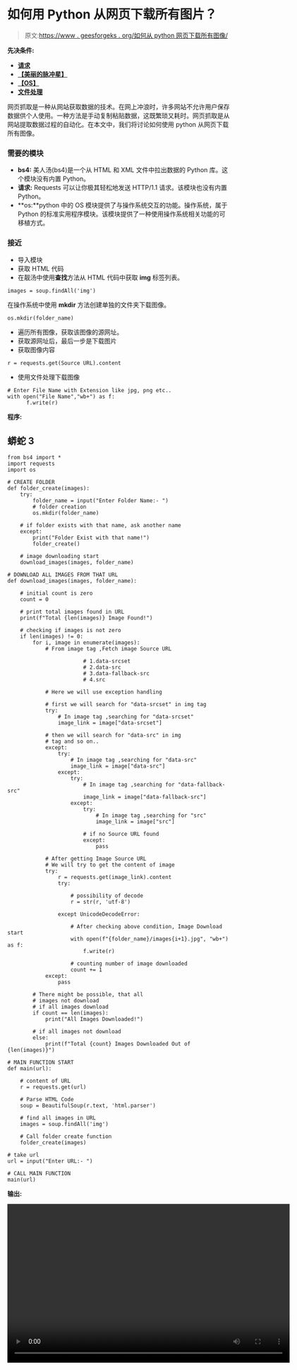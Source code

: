 # 如何用 Python 从网页下载所有图片？

> 原文:[https://www . geesforgeks . org/如何从 python 网页下载所有图像/](https://www.geeksforgeeks.org/how-to-download-all-images-from-a-web-page-in-python/)

**先决条件:**

*   [**请求**](https://www.geeksforgeeks.org/python-requests-tutorial/)
*   [**【美丽的脉冲星】**](https://www.geeksforgeeks.org/implementing-web-scraping-python-beautiful-soup/)
*   [**【OS】**](https://www.geeksforgeeks.org/os-module-python-examples/)
*   [**文件处理**](https://www.geeksforgeeks.org/file-handling-python/)

网页抓取是一种从网站获取数据的技术。在网上冲浪时，许多网站不允许用户保存数据供个人使用。一种方法是手动复制粘贴数据，这既繁琐又耗时。网页抓取是从网站提取数据过程的自动化。在本文中，我们将讨论如何使用 python 从网页下载所有图像。

### 需要的模块

*   **bs4:** 美人汤(bs4)是一个从 HTML 和 XML 文件中拉出数据的 Python 库。这个模块没有内置 Python。
*   **请求:** Requests 可以让你极其轻松地发送 HTTP/1.1 请求。该模块也没有内置 Python。
*   **os:**python 中的 OS 模块提供了与操作系统交互的功能。操作系统，属于 Python 的标准实用程序模块。该模块提供了一种使用操作系统相关功能的可移植方式。

### **接近**

*   导入模块
*   获取 HTML 代码
*   在靓汤中使用**查找**方法从 HTML 代码中获取 **img** 标签列表。

```
images = soup.findAll('img')
```

在操作系统中使用 **mkdir** 方法创建单独的文件夹下载图像。

```
os.mkdir(folder_name)
```

*   遍历所有图像，获取该图像的源网址。
*   获取源网址后，最后一步是下载图片
*   获取图像内容

```
r = requests.get(Source URL).content
```

*   使用文件处理下载图像

```
# Enter File Name with Extension like jpg, png etc..
with open("File Name","wb+") as f:
      f.write(r)
```

**程序:**

## 蟒蛇 3

```
from bs4 import *
import requests
import os

# CREATE FOLDER
def folder_create(images):
    try:
        folder_name = input("Enter Folder Name:- ")
        # folder creation
        os.mkdir(folder_name)

    # if folder exists with that name, ask another name
    except:
        print("Folder Exist with that name!")
        folder_create()

    # image downloading start
    download_images(images, folder_name)

# DOWNLOAD ALL IMAGES FROM THAT URL
def download_images(images, folder_name):

    # initial count is zero
    count = 0

    # print total images found in URL
    print(f"Total {len(images)} Image Found!")

    # checking if images is not zero
    if len(images) != 0:
        for i, image in enumerate(images):
            # From image tag ,Fetch image Source URL

                        # 1.data-srcset
                        # 2.data-src
                        # 3.data-fallback-src
                        # 4.src

            # Here we will use exception handling

            # first we will search for "data-srcset" in img tag
            try:
                # In image tag ,searching for "data-srcset"
                image_link = image["data-srcset"]

            # then we will search for "data-src" in img
            # tag and so on..
            except:
                try:
                    # In image tag ,searching for "data-src"
                    image_link = image["data-src"]
                except:
                    try:
                        # In image tag ,searching for "data-fallback-src"
                        image_link = image["data-fallback-src"]
                    except:
                        try:
                            # In image tag ,searching for "src"
                            image_link = image["src"]

                        # if no Source URL found
                        except:
                            pass

            # After getting Image Source URL
            # We will try to get the content of image
            try:
                r = requests.get(image_link).content
                try:

                    # possibility of decode
                    r = str(r, 'utf-8')

                except UnicodeDecodeError:

                    # After checking above condition, Image Download start
                    with open(f"{folder_name}/images{i+1}.jpg", "wb+") as f:
                        f.write(r)

                    # counting number of image downloaded
                    count += 1
            except:
                pass

        # There might be possible, that all
        # images not download
        # if all images download
        if count == len(images):
            print("All Images Downloaded!")

        # if all images not download
        else:
            print(f"Total {count} Images Downloaded Out of {len(images)}")

# MAIN FUNCTION START
def main(url):

    # content of URL
    r = requests.get(url)

    # Parse HTML Code
    soup = BeautifulSoup(r.text, 'html.parser')

    # find all images in URL
    images = soup.findAll('img')

    # Call folder create function
    folder_create(images)

# take url
url = input("Enter URL:- ")

# CALL MAIN FUNCTION
main(url)
```

**输出:**

<video class="wp-video-shortcode" id="video-530581-1" width="640" height="360" preload="metadata" controls=""><source type="video/mp4" src="https://media.geeksforgeeks.org/wp-content/uploads/20201211190257/FreeOnlineScreenRecorderProject1.mp4?_=1">[https://media.geeksforgeeks.org/wp-content/uploads/20201211190257/FreeOnlineScreenRecorderProject1.mp4](https://media.geeksforgeeks.org/wp-content/uploads/20201211190257/FreeOnlineScreenRecorderProject1.mp4)</video>